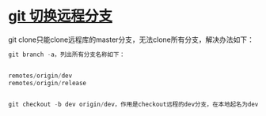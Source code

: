 

# [git 切换远程分支](https://www.cnblogs.com/ldq2016/p/7522486.html)

git clone只能clone远程库的master分支，无法clone所有分支，解决办法如下：

```python
git branch -a，列出所有分支名称如下：


remotes/origin/dev
remotes/origin/release


git checkout -b dev origin/dev，作用是checkout远程的dev分支，在本地起名为dev分支，并切换到本地的dev分支
```





